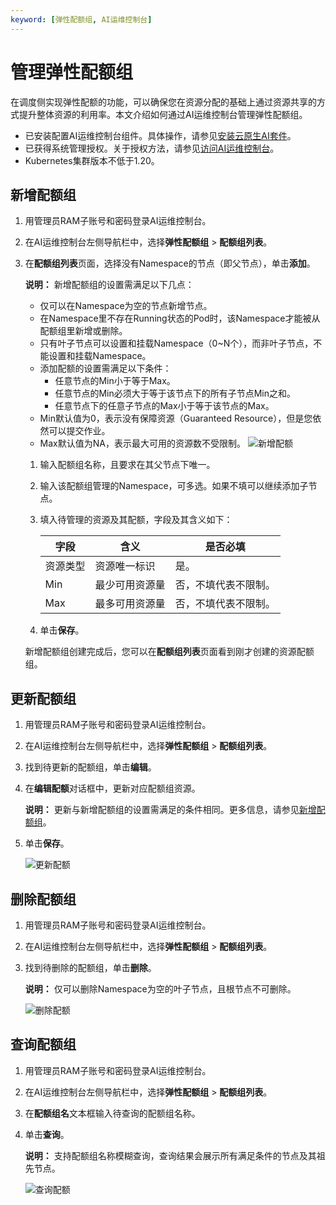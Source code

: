 ```yaml
---
keyword: [弹性配额组, AI运维控制台]
---
```


# 管理弹性配额组

在调度侧实现弹性配额的功能，可以确保您在资源分配的基础上通过资源共享的方式提升整体资源的利用率。本文介绍如何通过AI运维控制台管理弹性配额组。

-   已安装配置AI运维控制台组件。具体操作，请参见[安装云原生AI套件](/intl.zh-CN/云原生AI用户指南/环境准备/安装云原生AI套件.md)。
-   已获得系统管理授权。关于授权方法，请参见[访问AI运维控制台](/intl.zh-CN/云原生AI用户指南/AI控制台使用指南/运维/访问AI运维控制台.md)。
-   Kubernetes集群版本不低于1.20。

## 新增配额组

1.  用管理员RAM子账号和密码登录AI运维控制台。

2.  在AI运维控制台左侧导航栏中，选择**弹性配额组** \> **配额组列表**。

3.  在**配额组列表**页面，选择没有Namespace的节点（即父节点），单击**添加**。

    **说明：** 新增配额组的设置需满足以下几点：

    -   仅可以在Namespace为空的节点新增节点。
    -   在Namespace里不存在Running状态的Pod时，该Namespace才能被从配额组里新增或删除。
    -   只有叶子节点可以设置和挂载Namespace（0~N个），而非叶子节点，不能设置和挂载Namespace。
    -   添加配额的设置需满足以下条件：
        -   任意节点的Min小于等于Max。
        -   任意节点的Min必须大于等于该节点下的所有子节点Min之和。
        -   任意节点下的任意子节点的Max小于等于该节点的Max。
    -   Min默认值为0，表示没有保障资源（Guaranteed Resource），但是您依然可以提交作业。
    -   Max默认值为NA，表示最大可用的资源数不受限制。
    ![新增配额](https://static-aliyun-doc.oss-accelerate.aliyuncs.com/assets/img/zh-CN/7591491261/p277258.png)

    1.  输入配额组名称，且要求在其父节点下唯一。

    2.  输入该配额组管理的Namespace，可多选。如果不填可以继续添加子节点。

    3.  填入待管理的资源及其配额，字段及其含义如下：

        |字段|含义|是否必填|
        |--|--|----|
        |资源类型|资源唯一标识|是。|
        |Min|最少可用资源量|否，不填代表不限制。|
        |Max|最多可用资源量|否，不填代表不限制。|

    4.  单击**保存**。

    新增配额组创建完成后，您可以在**配额组列表**页面看到刚才创建的资源配额组。


## 更新配额组

1.  用管理员RAM子账号和密码登录AI运维控制台。

2.  在AI运维控制台左侧导航栏中，选择**弹性配额组** \> **配额组列表**。

3.  找到待更新的配额组，单击**编辑**。

4.  在**编辑配额**对话框中，更新对应配额组资源。

    **说明：** 更新与新增配额组的设置需满足的条件相同。更多信息，请参见[新增配额组](#section_9ty_zvs_82m)。

5.  单击**保存**。

    ![更新配额](https://static-aliyun-doc.oss-accelerate.aliyuncs.com/assets/img/zh-CN/7591491261/p277262.png)


## 删除配额组

1.  用管理员RAM子账号和密码登录AI运维控制台。

2.  在AI运维控制台左侧导航栏中，选择**弹性配额组** \> **配额组列表**。

3.  找到待删除的配额组，单击**删除**。

    **说明：** 仅可以删除Namespace为空的叶子节点，且根节点不可删除。

    ![删除配额](https://static-aliyun-doc.oss-accelerate.aliyuncs.com/assets/img/zh-CN/7591491261/p277265.png)


## 查询配额组

1.  用管理员RAM子账号和密码登录AI运维控制台。

2.  在AI运维控制台左侧导航栏中，选择**弹性配额组** \> **配额组列表**。

3.  在**配额组名**文本框输入待查询的配额组名称。

4.  单击**查询**。

    **说明：** 支持配额组名称模糊查询，查询结果会展示所有满足条件的节点及其祖先节点。

    ![查询配额](https://static-aliyun-doc.oss-accelerate.aliyuncs.com/assets/img/zh-CN/8591491261/p277267.png)


